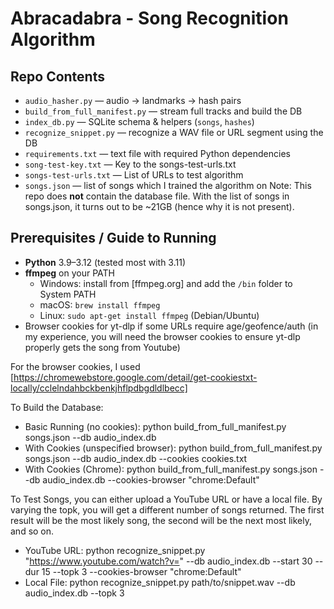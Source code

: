 # Abracadabra - Song Recognition Algorithm

## Repo Contents
- `audio_hasher.py` — audio → landmarks → hash pairs
- `build_from_full_manifest.py` — stream full tracks and build the DB
- `index_db.py` — SQLite schema & helpers (`songs`, `hashes`)
- `recognize_snippet.py` — recognize a WAV file or URL segment using the DB
- `requirements.txt` — text file with required Python dependencies
- `song-test-key.txt` — Key to the songs-test-urls.txt
- `songs-test-urls.txt` — List of URLs to test algorithm
- `songs.json` — list of songs which I trained the algorithm on
Note: This repo does **not** contain the database file. With the list of songs in songs.json, it turns out to be ~21GB (hence why it is not present).

## Prerequisites / Guide to Running
- **Python** 3.9–3.12 (tested most with 3.11)
- **ffmpeg** on your PATH  
  - Windows: install from [ffmpeg.org] and add the `/bin` folder to System PATH  
  - macOS: `brew install ffmpeg`  
  - Linux: `sudo apt-get install ffmpeg` (Debian/Ubuntu)
- Browser cookies for yt-dlp if some URLs require age/geofence/auth (in my experience, you will need the browser cookies to ensure yt-dlp properly gets the song from Youtube)

For the browser cookies, I used [https://chromewebstore.google.com/detail/get-cookiestxt-locally/cclelndahbckbenkjhflpdbgdldlbecc]

To Build the Database:
- Basic Running (no cookies): python build_from_full_manifest.py songs.json --db audio_index.db
- With Cookies (unspecified browser): python build_from_full_manifest.py songs.json --db audio_index.db --cookies cookies.txt
- With Cookies (Chrome): python build_from_full_manifest.py songs.json --db audio_index.db --cookies-browser "chrome:Default"

To Test Songs, you can either upload a YouTube URL or have a local file. By varying the topk, you will get a different number of songs returned. The first result will be the most likely song, the second will be the next most likely, and so on.
- YouTube URL: python recognize_snippet.py "https://www.youtube.com/watch?v=<Your Youtube URL>"   --db audio_index.db --start 30 --dur 15 --topk 3   --cookies-browser "chrome:Default"
- Local File: python recognize_snippet.py path/to/snippet.wav --db audio_index.db --topk 3
